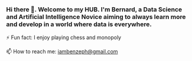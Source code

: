 ### Hi there 👋. Welcome to my HUB. I'm Bernard, a Data Science and Artificial Intelligence Novice aiming to always learn more and develop in a world where data is everywhere.


⚡ Fun fact: I enjoy playing chess  and monopoly

📫 How to reach me: iambenzeph@gmail.com
<!--
**BQuophi/BQuophi** is a ✨ _special_ ✨ repository because its `README.md` (this file) appears on your GitHub profile.

Here are some ideas to get you started:

- 🔭 I’m currently working on ...
- 🌱 I’m currently learning ...
- 👯 I’m looking to collaborate on ...
- 🤔 I’m looking for help with ...
- 💬 Ask me about ...
- 📫 How to reach me: ...
- 😄 Pronouns: ...
- ⚡ Fun fact: ...
-->
